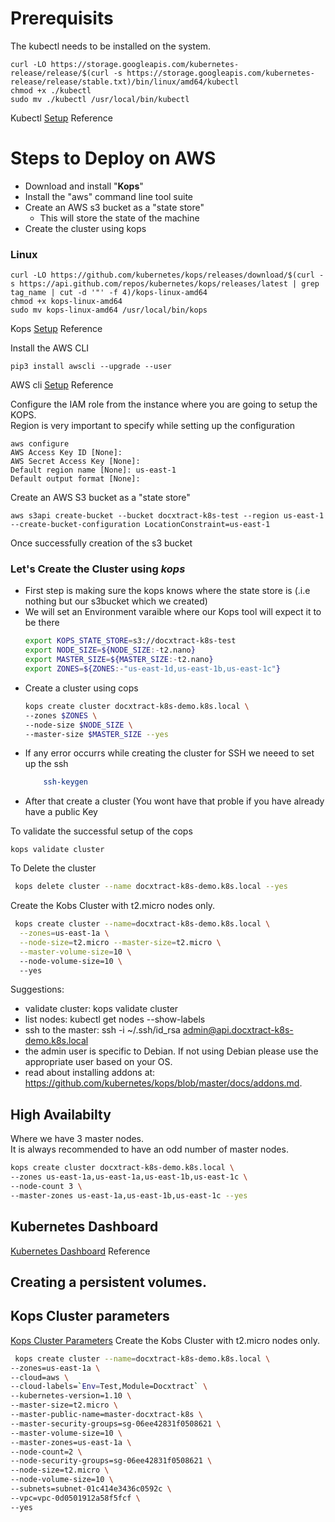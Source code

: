 
# Prerequisits
The kubectl needs to be installed on the system.

```
curl -LO https://storage.googleapis.com/kubernetes-release/release/$(curl -s https://storage.googleapis.com/kubernetes-release/release/stable.txt)/bin/linux/amd64/kubectl
chmod +x ./kubectl
sudo mv ./kubectl /usr/local/bin/kubectl
```
Kubectl [Setup](https://kubernetes.io/docs/tasks/tools/install-kubectl/) Reference

# Steps to Deploy on AWS

* Download and install "**Kops**"
* Install the "aws" command line tool suite
* Create an AWS s3 bucket as a "state store"
  * This will store the state of the machine
* Create the cluster using kops

### Linux

```
curl -LO https://github.com/kubernetes/kops/releases/download/$(curl -s https://api.github.com/repos/kubernetes/kops/releases/latest | grep tag_name | cut -d '"' -f 4)/kops-linux-amd64
chmod +x kops-linux-amd64
sudo mv kops-linux-amd64 /usr/local/bin/kops
```

Kops [Setup](https://github.com/kubernetes/kops) Reference


Install the AWS CLI
```
pip3 install awscli --upgrade --user
```

AWS cli [Setup](https://docs.aws.amazon.com/cli/latest/userguide/installing.html) Reference

Configure the IAM role from the instance where you are going to setup the KOPS.  
Region is very important to specify while setting up the configuration
```
aws configure
AWS Access Key ID [None]:
AWS Secret Access Key [None]:
Default region name [None]: us-east-1
Default output format [None]:
```

Create an AWS S3 bucket as a "state store"  
```
aws s3api create-bucket --bucket docxtract-k8s-test --region us-east-1 --create-bucket-configuration LocationConstraint=us-east-1
```
Once successfully creation of the s3 bucket  

### Let's Create the Cluster using *kops*
* First step is making sure the kops knows where the state store is (.i.e nothing but our s3bucket which we created)
* We will set an Environment varaible where our Kops tool will expect it to be there
    ```bash
    export KOPS_STATE_STORE=s3://docxtract-k8s-test
    export NODE_SIZE=${NODE_SIZE:-t2.nano}
    export MASTER_SIZE=${MASTER_SIZE:-t2.nano}
    export ZONES=${ZONES:-"us-east-1d,us-east-1b,us-east-1c"}
    ```
* Create a cluster using cops
    ```bash
    kops create cluster docxtract-k8s-demo.k8s.local \
    --zones $ZONES \
    --node-size $NODE_SIZE \
    --master-size $MASTER_SIZE --yes
    ```
 * If any error occurrs while creating the cluster for SSH we neeed to set up the ssh
    ```bash
    	ssh-keygen
    ```
 * After that create a cluster (You wont have that proble if you have already have a public Key

 To validate the successful setup of the cops
 ```
 kops validate cluster
 ```

To Delete the cluster
```bash
 kops delete cluster --name docxtract-k8s-demo.k8s.local --yes
```

Create the Kobs Cluster with t2.micro nodes only.
```bash
 kops create cluster --name=docxtract-k8s-demo.k8s.local \
  --zones=us-east-1a \
  --node-size=t2.micro --master-size=t2.micro \
  --master-volume-size=10 \ 
  --node-volume-size=10 \ 
  --yes
```


Suggestions:
 * validate cluster: kops validate cluster
 * list nodes: kubectl get nodes --show-labels
 * ssh to the master: ssh -i ~/.ssh/id_rsa admin@api.docxtract-k8s-demo.k8s.local
 * the admin user is specific to Debian. If not using Debian please use the appropriate user based on your OS.
 * read about installing addons at: https://github.com/kubernetes/kops/blob/master/docs/addons.md.


## High Availabilty

Where we have 3 master nodes.  
It is always recommended to have an odd number of master nodes.
```bash
kops create cluster docxtract-k8s-demo.k8s.local \
--zones us-east-1a,us-east-1a,us-east-1b,us-east-1c \
--node-count 3 \
--master-zones us-east-1a,us-east-1b,us-east-1c --yes
```


## Kubernetes Dashboard

[Kubernetes Dashboard](https://github.com/kubernetes/kops/blob/master/docs/addons.md) Reference

## Creating a persistent volumes.

## Kops Cluster parameters 
[Kops Cluster Parameters](https://github.com/kubernetes/kops/blob/master/docs/cli/kops_create_cluster.md)
Create the Kobs Cluster with t2.micro nodes only.
```bash
 kops create cluster --name=docxtract-k8s-demo.k8s.local \
--zones=us-east-1a \
--cloud=aws \
--cloud-labels=`Env=Test,Module=Docxtract` \
--kubernetes-version=1.10 \
--master-size=t2.micro \ 
--master-public-name=master-docxtract-k8s \
--master-security-groups=sg-06ee42831f0508621 \
--master-volume-size=10 \ 
--master-zones=us-east-1a \
--node-count=2 \
--node-security-groups=sg-06ee42831f0508621 \
--node-size=t2.micro \
--node-volume-size=10 \
--subnets=subnet-01c414e3436c0592c \
--vpc=vpc-0d0501912a58f5fcf \
--yes
```
